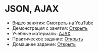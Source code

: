 # JSON, AJAX

* Видео занятия: [Смотреть на YouTube]()
* Демонстрация с занятия: [Открыть](https://github.com/maxchv/WebShort/tree/master/module02/lesson05/demo)
* Учебные материалы: [AJAX](ajax.pdf)
* Практическое задание: [Открыть](pracitce.pdf)
* Домашнее задание: [Открыть](hw.pdf)